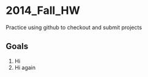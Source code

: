 2014_Fall_HW
============

Practice using github to checkout and submit projects


Goals
-----

1. Hi
2. Hi again
